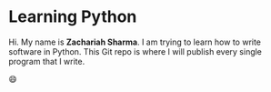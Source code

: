 # Learning Python

Hi. My name is __Zachariah Sharma__. I am trying to learn how to write software in Python. This Git repo is where I will publish every single program that I write.

:smile:
